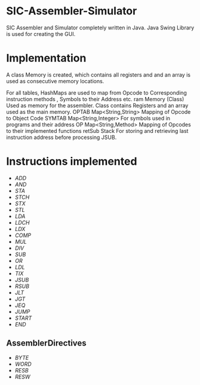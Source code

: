 # SIC-Assembler-Simulator
SIC Assembler and Simulator completely written in Java. Java Swing Library is used for creating the GUI.

# Implementation
A class Memory is created, which contains all registers and and an array is used as consecutive memory locations.

For all tables, HashMaps are used to map from Opcode to Corresponding instruction methods , Symbols to their Address etc.
ram				Memory (Class)
Used as memory for the assembler. Class contains Registers and an array used as the main memory.
OPTAB			Map<String,String>
Mapping of Opcode to Object Code
SYMTAB			Map<String,Integer>
For symbols used in programs and their address
OP				Map<String,Method>
Mapping of Opcodes to their implemented functions
retSub			Stack
For storing and retrieving last instruction address before processing JSUB.

# Instructions implemented
* *ADD*
* *AND*
* *STA*
* *STCH*
* *STX*
* *STL*
* *LDA*
* *LDCH*
* *LDX*
* *COMP*	
* *MUL*
* *DIV*
* *SUB*
* *OR*
* *LDL*
* *TIX*
* *JSUB*
* *RSUB*
* *JLT*	
* *JGT*
* *JEQ*
* *JUMP*
* *START*
* *END*
## AssemblerDirectives
* *BYTE*
* *WORD*
* *RESB*
* *RESW*
 


